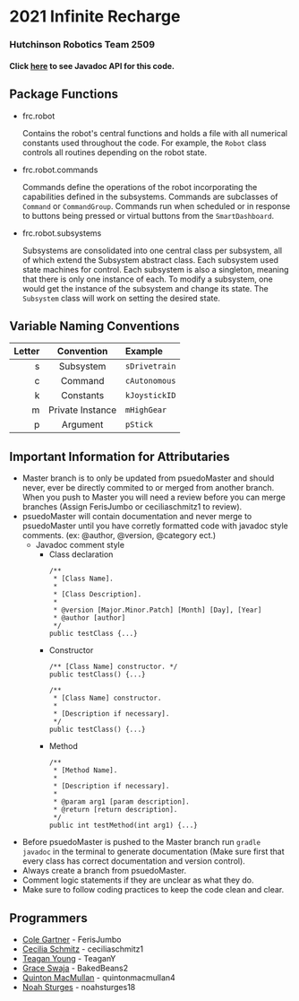 # 2021 Infinite Recharge

### Hutchinson Robotics Team 2509
#### Click [here](https://hutchinsontigerbots-2509.github.io/Robot-2021/build/docs/javadoc/frc/robot/package-summary.html) to see Javadoc API for this code.

## Package Functions
- frc.robot

  Contains the robot's central functions and holds a file with all numerical constants used throughout the code.  For example, the `Robot` class controls all routines depending on the robot state.
    
- frc.robot.commands

  Commands define the operations of the robot incorporating the capabilities defined in the subsystems.  Commands are subclasses of `Command` or `CommandGroup`.  Commands run when scheduled or in response to buttons being pressed or virtual buttons from the `SmartDashboard`.
  
- frc.robot.subsystems

  Subsystems are consolidated into one central class per subsystem, all of which extend the Subsystem abstract class.  Each subsystem used state machines for control.  Each subsystem is also a singleton, meaning that there is only one instance of each.  To modify a subsystem, one would get the instance of the subsystem and change its state.  The `Subsystem` class will work on setting the desired state.
  

## Variable Naming Conventions
| Letter | Convention | Example |
| -----: | :--------: | :------ |
| s | Subsystem | `sDrivetrain` |
| c | Command | `cAutonomous` |
| k | Constants | `kJoystickID` |
| m | Private Instance| `mHighGear` |
| p | Argument | `pStick` |




## Important Information for Attributaries
- Master branch is to only be updated from psuedoMaster and should never, ever be directly commited to or merged from another branch.  When you push to Master you will need a review
  before you can merge branches (Assign FerisJumbo or ceciliaschmitz1 to review).
- psuedoMaster will contain documentation and never merge to psuedoMaster until you have corretly formatted code with javadoc style comments. (ex: @author, @version, @category ect.)
  - Javadoc comment style
    - Class declaration
      ```
      /**
       * [Class Name].
       *
       * [Class Description].
       *
       * @version [Major.Minor.Patch] [Month] [Day], [Year]
       * @author [author]
       */
      public testClass {...}
      ```
    - Constructor
      ```
      /** [Class Name] constructor. */
      public testClass() {...}
      ```
      ```
      /**
       * [Class Name] constructor.
       *
       * [Description if necessary].
       */
      public testClass() {...}
      ```
    - Method
      ```
      /**
       * [Method Name].
       *
       * [Description if necessary].
       *
       * @param arg1 [param description].
       * @return [return description].
       */
      public int testMethod(int arg1) {...}
      ```
- Before psuedoMaster is pushed to the Master branch run `gradle javadoc` in the terminal to generate documentation (Make sure first that every class has correct documentation and version control).
- Always create a branch from psuedoMaster.
- Comment logic statements if they are unclear as what they do.
- Make sure to follow coding practices to keep the code clean and clear.

## Programmers
- [Cole Gartner](https://github.com/FerisJumbo)             - FerisJumbo
- [Cecilia Schmitz](https://github.com/ceciliaschmitz1)     - ceciliaschmitz1
- [Teagan Young](https://github.com/TeaganY)                - TeaganY
- [Grace Swaja](https://github.com/BakedBeans2)             - BakedBeans2
- [Quinton MacMullan](https://github.com/quintonmacmullan4) - quintonmacmullan4
- [Noah Sturges](https://github.com/noahsturges18)          - noahsturges18
